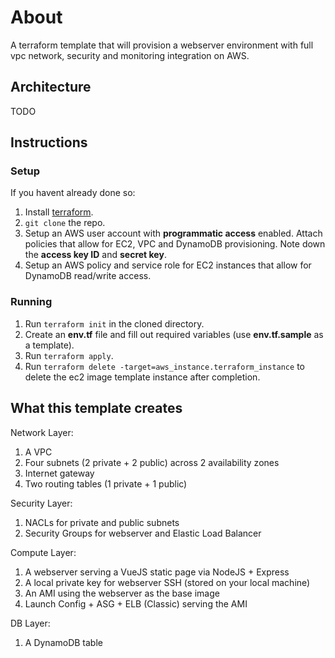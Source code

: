 # About
A terraform template that will provision a webserver environment with full vpc network, security and monitoring integration on AWS. 

## Architecture
TODO

## Instructions
### Setup
If you havent already done so:
1. Install [terraform](https://www.terraform.io/downloads.html).
2. `git clone` the repo.
3. Setup an AWS user account with **programmatic access** enabled. Attach policies that allow for EC2, VPC and DynamoDB provisioning. Note down the **access key ID** and **secret key**. 
4. Setup an AWS policy and service role for EC2 instances that allow for DynamoDB read/write access.

### Running
1. Run `terraform init` in the cloned directory. 
2. Create an **env.tf** file and fill out required variables (use **env.tf.sample** as a template).
3. Run `terraform apply`. 
4. Run `terraform delete -target=aws_instance.terraform_instance` to delete the ec2 image template instance after completion.

## What this template creates
Network Layer:
1. A VPC
2. Four subnets (2 private + 2 public) across 2 availability zones
3. Internet gateway
4. Two routing tables (1 private + 1 public)

Security Layer:
1. NACLs for private and public subnets
2. Security Groups for webserver and Elastic Load Balancer

Compute Layer:
1. A webserver serving a VueJS static page via NodeJS + Express
2. A local private key for webserver SSH (stored on your local machine)
2. An AMI using the webserver as the base image
3. Launch Config + ASG + ELB (Classic) serving the AMI

DB Layer:
1. A DynamoDB table